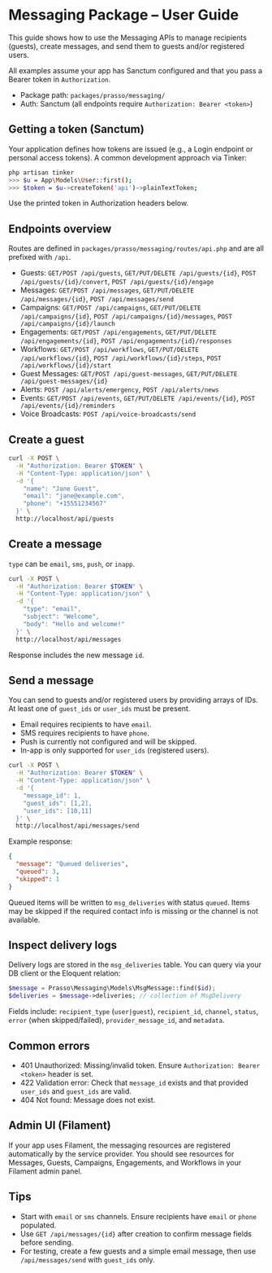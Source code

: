 # Messaging Package – User Guide

This guide shows how to use the Messaging APIs to manage recipients (guests), create messages, and send them to guests and/or registered users.

All examples assume your app has Sanctum configured and that you pass a Bearer token in `Authorization`.

- Package path: `packages/prasso/messaging/`
- Auth: Sanctum (all endpoints require `Authorization: Bearer <token>`)

## Getting a token (Sanctum)

Your application defines how tokens are issued (e.g., a Login endpoint or personal access tokens). A common development approach via Tinker:

```bash
php artisan tinker
>>> $u = App\Models\User::first();
>>> $token = $u->createToken('api')->plainTextToken;
```
Use the printed token in Authorization headers below.

## Endpoints overview

Routes are defined in `packages/prasso/messaging/routes/api.php` and are all prefixed with `/api`.

- Guests: `GET/POST /api/guests`, `GET/PUT/DELETE /api/guests/{id}`, `POST /api/guests/{id}/convert`, `POST /api/guests/{id}/engage`
- Messages: `GET/POST /api/messages`, `GET/PUT/DELETE /api/messages/{id}`, `POST /api/messages/send`
- Campaigns: `GET/POST /api/campaigns`, `GET/PUT/DELETE /api/campaigns/{id}`, `POST /api/campaigns/{id}/messages`, `POST /api/campaigns/{id}/launch`
- Engagements: `GET/POST /api/engagements`, `GET/PUT/DELETE /api/engagements/{id}`, `POST /api/engagements/{id}/responses`
- Workflows: `GET/POST /api/workflows`, `GET/PUT/DELETE /api/workflows/{id}`, `POST /api/workflows/{id}/steps`, `POST /api/workflows/{id}/start`
- Guest Messages: `GET/POST /api/guest-messages`, `GET/PUT/DELETE /api/guest-messages/{id}`
- Alerts: `POST /api/alerts/emergency`, `POST /api/alerts/news`
- Events: `GET/POST /api/events`, `GET/PUT/DELETE /api/events/{id}`, `POST /api/events/{id}/reminders`
- Voice Broadcasts: `POST /api/voice-broadcasts/send`

## Create a guest

```bash
curl -X POST \
  -H "Authorization: Bearer $TOKEN" \
  -H "Content-Type: application/json" \
  -d '{
    "name": "Jane Guest",
    "email": "jane@example.com",
    "phone": "+15551234567"
  }' \
  http://localhost/api/guests
```

## Create a message

`type` can be `email`, `sms`, `push`, or `inapp`.

```bash
curl -X POST \
  -H "Authorization: Bearer $TOKEN" \
  -H "Content-Type: application/json" \
  -d '{
    "type": "email",
    "subject": "Welcome",
    "body": "Hello and welcome!"
  }' \
  http://localhost/api/messages
```

Response includes the new message `id`.

## Send a message

You can send to guests and/or registered users by providing arrays of IDs. At least one of `guest_ids` or `user_ids` must be present.

- Email requires recipients to have `email`.
- SMS requires recipients to have `phone`.
- Push is currently not configured and will be skipped.
- In-app is only supported for `user_ids` (registered users).

```bash
curl -X POST \
  -H "Authorization: Bearer $TOKEN" \
  -H "Content-Type: application/json" \
  -d '{
    "message_id": 1,
    "guest_ids": [1,2],
    "user_ids": [10,11]
  }' \
  http://localhost/api/messages/send
```

Example response:

```json
{
  "message": "Queued deliveries",
  "queued": 3,
  "skipped": 1
}
```

Queued items will be written to `msg_deliveries` with status `queued`. Items may be skipped if the required contact info is missing or the channel is not available.

## Inspect delivery logs

Delivery logs are stored in the `msg_deliveries` table. You can query via your DB client or the Eloquent relation:

```php
$message = Prasso\Messaging\Models\MsgMessage::find($id);
$deliveries = $message->deliveries; // collection of MsgDelivery
```

Fields include: `recipient_type` (`user|guest`), `recipient_id`, `channel`, `status`, `error` (when skipped/failed), `provider_message_id`, and `metadata`.

## Common errors

- 401 Unauthorized: Missing/invalid token. Ensure `Authorization: Bearer <token>` header is set.
- 422 Validation error: Check that `message_id` exists and that provided `user_ids` and `guest_ids` are valid.
- 404 Not found: Message does not exist.

## Admin UI (Filament)

If your app uses Filament, the messaging resources are registered automatically by the service provider. You should see resources for Messages, Guests, Campaigns, Engagements, and Workflows in your Filament admin panel.

## Tips

- Start with `email` or `sms` channels. Ensure recipients have `email` or `phone` populated.
- Use `GET /api/messages/{id}` after creation to confirm message fields before sending.
- For testing, create a few guests and a simple email message, then use `/api/messages/send` with `guest_ids` only.
